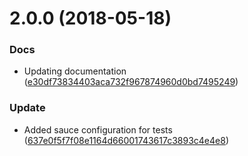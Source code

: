 <a name="2.0.0"></a>
# 2.0.0 (2018-05-18)


### Docs

* Updating documentation ([e30df73834403aca732f967874960d0bd7495249](https://github.com/advanced-rest-client/api-form-mixin/commit/e30df73834403aca732f967874960d0bd7495249))

### Update

* Added sauce configuration for tests ([637e0f5f7f08e1164d66001743617c3893c4e4e8](https://github.com/advanced-rest-client/api-form-mixin/commit/637e0f5f7f08e1164d66001743617c3893c4e4e8))



